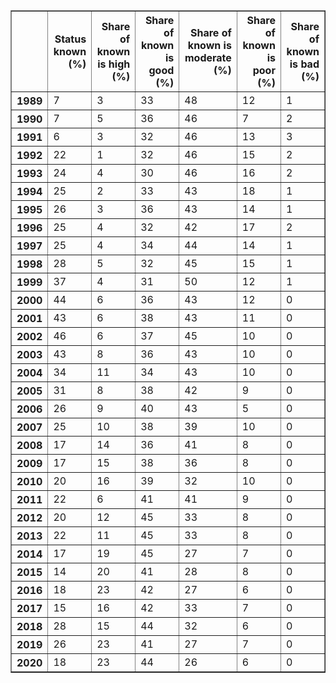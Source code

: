<table border="1" class="dataframe">
  <thead>
    <tr style="text-align: right;">
      <th></th>
      <th>Status known (%)</th>
      <th>Share of known is high (%)</th>
      <th>Share of known is good (%)</th>
      <th>Share of known is moderate (%)</th>
      <th>Share of known is poor (%)</th>
      <th>Share of known is bad (%)</th>
    </tr>
  </thead>
  <tbody>
    <tr>
      <th>1989</th>
      <td>7</td>
      <td>3</td>
      <td>33</td>
      <td>48</td>
      <td>12</td>
      <td>1</td>
    </tr>
    <tr>
      <th>1990</th>
      <td>7</td>
      <td>5</td>
      <td>36</td>
      <td>46</td>
      <td>7</td>
      <td>2</td>
    </tr>
    <tr>
      <th>1991</th>
      <td>6</td>
      <td>3</td>
      <td>32</td>
      <td>46</td>
      <td>13</td>
      <td>3</td>
    </tr>
    <tr>
      <th>1992</th>
      <td>22</td>
      <td>1</td>
      <td>32</td>
      <td>46</td>
      <td>15</td>
      <td>2</td>
    </tr>
    <tr>
      <th>1993</th>
      <td>24</td>
      <td>4</td>
      <td>30</td>
      <td>46</td>
      <td>16</td>
      <td>2</td>
    </tr>
    <tr>
      <th>1994</th>
      <td>25</td>
      <td>2</td>
      <td>33</td>
      <td>43</td>
      <td>18</td>
      <td>1</td>
    </tr>
    <tr>
      <th>1995</th>
      <td>26</td>
      <td>3</td>
      <td>36</td>
      <td>43</td>
      <td>14</td>
      <td>1</td>
    </tr>
    <tr>
      <th>1996</th>
      <td>25</td>
      <td>4</td>
      <td>32</td>
      <td>42</td>
      <td>17</td>
      <td>2</td>
    </tr>
    <tr>
      <th>1997</th>
      <td>25</td>
      <td>4</td>
      <td>34</td>
      <td>44</td>
      <td>14</td>
      <td>1</td>
    </tr>
    <tr>
      <th>1998</th>
      <td>28</td>
      <td>5</td>
      <td>32</td>
      <td>45</td>
      <td>15</td>
      <td>1</td>
    </tr>
    <tr>
      <th>1999</th>
      <td>37</td>
      <td>4</td>
      <td>31</td>
      <td>50</td>
      <td>12</td>
      <td>1</td>
    </tr>
    <tr>
      <th>2000</th>
      <td>44</td>
      <td>6</td>
      <td>36</td>
      <td>43</td>
      <td>12</td>
      <td>0</td>
    </tr>
    <tr>
      <th>2001</th>
      <td>43</td>
      <td>6</td>
      <td>38</td>
      <td>43</td>
      <td>11</td>
      <td>0</td>
    </tr>
    <tr>
      <th>2002</th>
      <td>46</td>
      <td>6</td>
      <td>37</td>
      <td>45</td>
      <td>10</td>
      <td>0</td>
    </tr>
    <tr>
      <th>2003</th>
      <td>43</td>
      <td>8</td>
      <td>36</td>
      <td>43</td>
      <td>10</td>
      <td>0</td>
    </tr>
    <tr>
      <th>2004</th>
      <td>34</td>
      <td>11</td>
      <td>34</td>
      <td>43</td>
      <td>10</td>
      <td>0</td>
    </tr>
    <tr>
      <th>2005</th>
      <td>31</td>
      <td>8</td>
      <td>38</td>
      <td>42</td>
      <td>9</td>
      <td>0</td>
    </tr>
    <tr>
      <th>2006</th>
      <td>26</td>
      <td>9</td>
      <td>40</td>
      <td>43</td>
      <td>5</td>
      <td>0</td>
    </tr>
    <tr>
      <th>2007</th>
      <td>25</td>
      <td>10</td>
      <td>38</td>
      <td>39</td>
      <td>10</td>
      <td>0</td>
    </tr>
    <tr>
      <th>2008</th>
      <td>17</td>
      <td>14</td>
      <td>36</td>
      <td>41</td>
      <td>8</td>
      <td>0</td>
    </tr>
    <tr>
      <th>2009</th>
      <td>17</td>
      <td>15</td>
      <td>38</td>
      <td>36</td>
      <td>8</td>
      <td>0</td>
    </tr>
    <tr>
      <th>2010</th>
      <td>20</td>
      <td>16</td>
      <td>39</td>
      <td>32</td>
      <td>10</td>
      <td>0</td>
    </tr>
    <tr>
      <th>2011</th>
      <td>22</td>
      <td>6</td>
      <td>41</td>
      <td>41</td>
      <td>9</td>
      <td>0</td>
    </tr>
    <tr>
      <th>2012</th>
      <td>20</td>
      <td>12</td>
      <td>45</td>
      <td>33</td>
      <td>8</td>
      <td>0</td>
    </tr>
    <tr>
      <th>2013</th>
      <td>22</td>
      <td>11</td>
      <td>45</td>
      <td>33</td>
      <td>8</td>
      <td>0</td>
    </tr>
    <tr>
      <th>2014</th>
      <td>17</td>
      <td>19</td>
      <td>45</td>
      <td>27</td>
      <td>7</td>
      <td>0</td>
    </tr>
    <tr>
      <th>2015</th>
      <td>14</td>
      <td>20</td>
      <td>41</td>
      <td>28</td>
      <td>8</td>
      <td>0</td>
    </tr>
    <tr>
      <th>2016</th>
      <td>18</td>
      <td>23</td>
      <td>42</td>
      <td>27</td>
      <td>6</td>
      <td>0</td>
    </tr>
    <tr>
      <th>2017</th>
      <td>15</td>
      <td>16</td>
      <td>42</td>
      <td>33</td>
      <td>7</td>
      <td>0</td>
    </tr>
    <tr>
      <th>2018</th>
      <td>28</td>
      <td>15</td>
      <td>44</td>
      <td>32</td>
      <td>6</td>
      <td>0</td>
    </tr>
    <tr>
      <th>2019</th>
      <td>26</td>
      <td>23</td>
      <td>41</td>
      <td>27</td>
      <td>7</td>
      <td>0</td>
    </tr>
    <tr>
      <th>2020</th>
      <td>18</td>
      <td>23</td>
      <td>44</td>
      <td>26</td>
      <td>6</td>
      <td>0</td>
    </tr>
  </tbody>
</table>